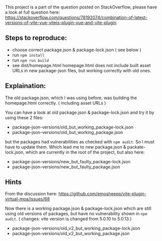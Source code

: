 This project is a part of the question posted on StackOverflow, please have a look at full question here: https://stackoverflow.com/questions/78192074/combination-of-latest-versions-of-vite-vue-vitejs-plugin-vue-and-vite-plugin


## Steps to reproduce:
- choose correct package.json & package-lock.json ( see below )
- run `npm install`
- run `npm run build`
- see dist/homepage.html
homepage.html does not include built asset URLs in new package-json files,
but working correctly with old ones.


## Explaination:

The old package.json, which I was using before, was building the homepage.html correctly. ( including asset URLs )

You can have a look at old package.json & package-lock.json and try it by using these 2 files:
- package-json-versions/old_but_working_package-lock.json
- package-json-versions/old_but_working_package.json

but the packages had vulnerabilities as checked with `npm audit`. 
So I must have to update them. Which lead me to new package.json & packate-lock.json, which are currently in the root of the project, but also here:
- package-json-versions/new_but_faulty_package-lock.json
- package-json-versions/new_but_faulty_package.json


## Hints

From the discussion here: https://github.com/emosheeep/vite-plugin-virtual-mpa/issues/68

Now there is a working package.json & package-lock.json which are still using old versions of packages, but have no vulnerability shown in `npm audit`.
( changes: vite version is changed from 5.0.10 to 5.0.13 )
- package-json-versions/old_v2_but_working_package-lock.json
- package-json-versions/old_v2_but_working_package.json
